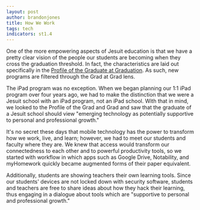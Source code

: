 ```yaml
---
layout: post
author: brandonjones
title: How We Work
tags: tech
indicators: st1.4
---
```

One of the more empowering aspects of Jesuit education is that we have a pretty clear vision of the people our students are becoming when they cross the graduation threshold. In fact, the characteristics are laid out specifically in the [Profile of the Graduate at Graduation](http://www.jesuitschoolsnetwork.org/pedagogy/graduate). As such, new programs are filtered through the Grad at Grad lens.

The iPad program was no exception. When we began planning our 1:1 iPad program over four years ago, we had to make the distinction that we were a Jesuit school with an iPad program, not an iPad school. With that in mind, we looked to the Profile of the Grad and Grad and saw that the graduate of a Jesuit school should view "emerging technology as potentially supportive to personal and professional growth."

It's no secret these days that mobile technology has the power to transform how we work, live, and learn; however, we had to meet our students and faculty where they are. We knew that access would transform our connectedness to each other and to powerful productivity tools, so we started with workflow in which apps such as Google Drive, Notability, and myHomework quickly became augmented forms of their paper equivalent.

Additionally, students are showing teachers their own learning tools. Since our students' devices are not locked down with security software, students and teachers are free to share ideas about how they hack their learning, thus engaging in a dialogue about tools which are "supportive to personal and professional growth."
